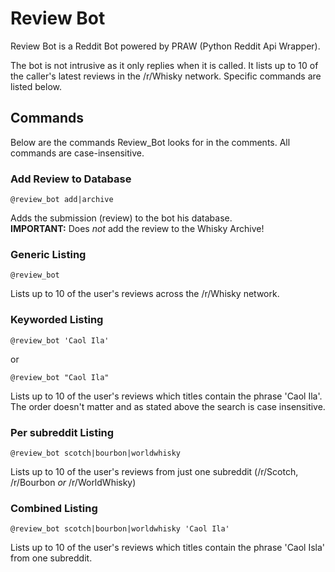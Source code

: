 # Review Bot
Review Bot is a Reddit Bot powered by PRAW (Python Reddit Api Wrapper).

The bot is not intrusive as it only replies when it is called. 
It lists up to 10 of the caller's latest reviews in the /r/Whisky network. Specific commands are listed below.

## Commands
Below are the commands Review_Bot looks for in the comments. All commands are case-insensitive.

### Add Review to Database
    @review_bot add|archive

Adds the submission (review) to the bot his database.  
**IMPORTANT:** Does *not* add the review to the Whisky Archive!

### Generic Listing
    @review_bot

Lists up to 10 of the user's reviews across the /r/Whisky network.

### Keyworded Listing
    @review_bot 'Caol Ila'

or

    @review_bot "Caol Ila"

Lists up to 10 of the user's reviews which titles contain the phrase 'Caol Ila'.  
The order doesn't matter and as stated above the search is case insensitive.


### Per subreddit Listing
    @review_bot scotch|bourbon|worldwhisky

Lists up to 10 of the user's reviews from just one subreddit (/r/Scotch, /r/Bourbon *or* /r/WorldWhisky)

### Combined Listing
    @review_bot scotch|bourbon|worldwhisky 'Caol Ila'

Lists up to 10 of the user's reviews which titles contain the phrase 'Caol Isla' from one subreddit.
